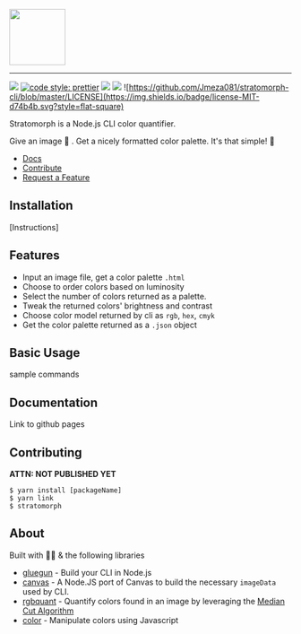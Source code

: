 <p align="left">
  <img
    src="https://user-images.githubusercontent.com/16481834/50459026-34787a80-092d-11e9-84d2-0311eb136604.png"
    height="100"
  />
</p>

---
![](https://img.shields.io/badge/min%20node%20version-v7.6%2B-%185f73.svg?style=flat-square)
[![code style: prettier](https://img.shields.io/badge/code_style-prettier-ff69b4.svg?style=flat-square&colorB=185f73)](https://github.com/prettier/prettier)
![](https://img.shields.io/github/stars/jmeza081/stratomorph-cli.svg?label=Stars&style=flat-square&colorB=d74b4b)
![](https://img.shields.io/github/issues-raw/jmeza081/stratomorph-cli.svg?style=flat-square&colorB=185f73)
![https://github.com/Jmeza081/stratomorph-cli/blob/master/LICENSE](https://img.shields.io/badge/license-MIT-d74b4b.svg?style=flat-square)


Stratomorph is a Node.js CLI color quantifier.

Give an image 🌄 . Get a nicely formatted color palette. It's that simple! 🎨
- [Docs](https://github.com/Jmeza081/stratomorph-cli/blob/master/docs/commands.md)
- [Contribute](https://github.com/Jmeza081/stratomorph-cli#contributing)
- [Request a Feature](https://github.com/Jmeza081/stratomorph-cli/issues/new)


## Installation

[Instructions]

## Features

- Input an image file, get a color palette `.html`
- Choose to order colors based on luminosity
- Select the number of colors returned as a palette.
- Tweak the returned colors' brightness and contrast
- Choose color model returned by cli as `rgb`, `hex`, `cmyk`
- Get the color palette returned as a `.json` object

## Basic Usage

sample commands

## Documentation

Link to github pages

## Contributing
**ATTN: NOT PUBLISHED YET**
```
$ yarn install [packageName]
$ yarn link
$ stratomorph
```

## About

Built with 💪🏽 & the following libraries

- [gluegun](https://github.com/infinitered/gluegun/) - Build your CLI in Node.js
- [canvas](https://www.npmjs.com/package/canvas) - A Node.JS port of Canvas to build the necessary `imageData` used by CLI.
- [rgbquant](https://github.com/leeoniya/RgbQuant.js) - Quantify colors found in an image by leveraging the [Median Cut Algorithm](https://en.wikipedia.org/wiki/Median_cut)
- [color](https://github.com/Qix-/color) - Manipulate colors using Javascript
